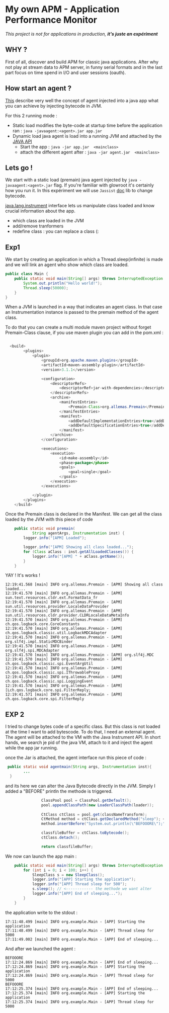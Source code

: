# My own APM - Application Performance Monitor

_This project is not for applications in production, **it's juste an expériment**_


## WHY ?
First of all, discover and build APM for classic java applications. 
After why not play at stream data to APM server, in funny serial formats
and in the last part focus on time spend in I/O and user sessions (oauth).


## How start an agent ? 

[This](https://www.baeldung.com/java-instrumentation) describe very well the concept of agent injected into a java app what you can achieve by injecting
bytecode in JVM.

For this 2 running mode : 
- Static load modifies the byte-code at startup time before the application ran : `java -javaagent:<agent>.jar app.jar `
- Dynamic load java agent is load into a running JVM and attached by the [JAVA API](https://docs.oracle.com/en/java/javase/17/docs/api/jdk.attach/module-summary.html) 
  - Start the app :  `java -jar app.jar  <mainclass>` 
  - attach the different agent after :  `java -jar agent.jar  <mainclass>` 

## Lets go ! 

We start with a static load (premain) java agent injected by `java -javaagent:<agent>.jar` flag. If you're familiar with glowroot it's certainly how you run it.
In this expériment we will use `Jassist` [doc](https://www.baeldung.com/javassist) lib to change bytecode.

[java.lang.instrument](https://docs.oracle.com/en/java/javase/17/docs/api/java.instrument/java/lang/instrument/Instrumentation.html) interface lets us manipulate class loaded and know crucial information about the app.
- which class are loaded in the JVM 
- add/remove tranformers
- redefine class : you can replace a class (: 

## Exp1
We start by creating an application in which a Thread.sleep(infinite) is made and we will link an agent who show which class are loaded.
```java
public class Main {
    public static void main(String[] args) throws InterruptedException {
        System.out.println("Hello world!");
        Thread.sleep(50000);
    }
}
```

When a JVM is launched in a way that indicates an agent class. In that case an Instrumentation instance is passed to the premain method of the agent class.

To do that you can create a multi module maven project without forget Premain-Class clause, if you use maven plugin you can add in the pom.xml :
```java

  <build>
        <plugins>
            <plugin>
                <groupId>org.apache.maven.plugins</groupId>
                <artifactId>maven-assembly-plugin</artifactId>
                <version>3.1.1</version>

                <configuration>
                    <descriptorRefs>
                        <descriptorRef>jar-with-dependencies</descriptorRef>
                    </descriptorRefs>
                    <archive>
                        <manifestEntries>
                            <Premain-Class>org.allemas.Premain</Premain-Class>
                        </manifestEntries>
                        <manifest>
                            <addDefaultImplementationEntries>true</addDefaultImplementationEntries>
                            <addDefaultSpecificationEntries>true</addDefaultSpecificationEntries>
                        </manifest>
                    </archive>
                </configuration>

                <executions>
                    <execution>
                        <id>make-assembly</id>
                        <phase>package</phase>
                        <goals>
                            <goal>single</goal>
                        </goals>
                    </execution>
                </executions>

            </plugin>
        </plugins>
    </build>
```

Once the Premain class is declared in the Manifest.
We can get all the class loaded by the JVM with this piece of code 
````java
    public static void premain(
            String agentArgs, Instrumentation inst) {
        logger.info("[APM] Loaded");

        logger.info("[APM] Showing all class loaded...");
        for (Class aClass : inst.getAllLoadedClasses()) {
            logger.info("[APM] " + aClass.getName());
        }
    }
````
YAY  ! It's works !
```
12:19:41.568 [main] INFO org.allemas.Premain - [APM] Showing all class loaded...
12:19:41.570 [main] INFO org.allemas.Premain - [APM] sun.text.resources.cldr.ext.FormatData_fr
12:19:41.570 [main] INFO org.allemas.Premain - [APM] sun.util.resources.provider.LocaleDataProvider
12:19:41.570 [main] INFO org.allemas.Premain - [APM] sun.util.resources.cldr.provider.CLDRLocaleDataMetaInfo
12:19:41.570 [main] INFO org.allemas.Premain - [APM] ch.qos.logback.core.CoreConstants
12:19:41.570 [main] INFO org.allemas.Premain - [APM] ch.qos.logback.classic.util.LogbackMDCAdapter
12:19:41.570 [main] INFO org.allemas.Premain - [APM] org.slf4j.impl.StaticMDCBinder
12:19:41.570 [main] INFO org.allemas.Premain - [APM] org.slf4j.spi.MDCAdapter
12:19:41.570 [main] INFO org.allemas.Premain - [APM] org.slf4j.MDC
12:19:41.570 [main] INFO org.allemas.Premain - [APM] ch.qos.logback.classic.spi.EventArgUtil
12:19:41.570 [main] INFO org.allemas.Premain - [APM] ch.qos.logback.classic.spi.IThrowableProxy
12:19:41.570 [main] INFO org.allemas.Premain - [APM] ch.qos.logback.classic.spi.LoggingEvent
12:19:41.570 [main] INFO org.allemas.Premain - [APM] [Lch.qos.logback.core.spi.FilterReply;
12:19:41.571 [main] INFO org.allemas.Premain - [APM] ch.qos.logback.core.spi.FilterReply

```


## EXP 2
I tried to change bytes code of a specific class. But this class is not loaded at the time I want to add bytescode.
To do that, I need an external agent. The agent will be attached to the VM with the Java Instrument API.
In short hands, we search je pid of the java VM, attach to it and inject the agent while the app jar running.

once the Jar is attached, the agent interface run this piece of code : 
```java
 public static void agentmain(String args, Instrumentation inst){
        ...
  }
```

and its here we can alter the Java Bytecode directly in the JVM.
Simply I added a "BEFORE" println the methode is triggered.

```java
                ClassPool pool = ClassPool.getDefault();
                pool.appendClassPath(new LoaderClassPath(loader));
                
                CtClass ctClass = pool.get(classNameTransform);
                CtMethod method = ctClass.getDeclaredMethod("sleep"); <------------------
                method.insertBefore("System.out.println(\"BEFOOORE\");"); // <-----------

                classfileBuffer = ctClass.toBytecode();
                ctClass.detach();

                return classfileBuffer;
```

We now can launch the app main :
```java
    public static void main(String[] args) throws InterruptedException {
        for (int i = 0; i < 100; i++) {
            SleepClass s = new SleepClass();
            logger.info("[APP] Starting the application");
            logger.info("[APP] Thread sleep for 500");
            s.sleep(); // <------------ the methode we want alter
            logger.info("[APP] End of sleeping...");
        }
    }
```
the application write to the stdout : 
```
17:11:48.499 [main] INFO org.example.Main - [APP] Starting the application
17:11:48.499 [main] INFO org.example.Main - [APP] Thread sleep for 5000
17:11:49.002 [main] INFO org.example.Main - [APP] End of sleeping...
```
And after we launched the agent : 
``` 
BEFOOORE
17:12:24.869 [main] INFO org.example.Main - [APP] End of sleeping...
17:12:24.869 [main] INFO org.example.Main - [APP] Starting the application
17:12:24.869 [main] INFO org.example.Main - [APP] Thread sleep for 5000
BEFOOORE
17:12:25.374 [main] INFO org.example.Main - [APP] End of sleeping...
17:12:25.374 [main] INFO org.example.Main - [APP] Starting the application
17:12:25.374 [main] INFO org.example.Main - [APP] Thread sleep for 5000
```

